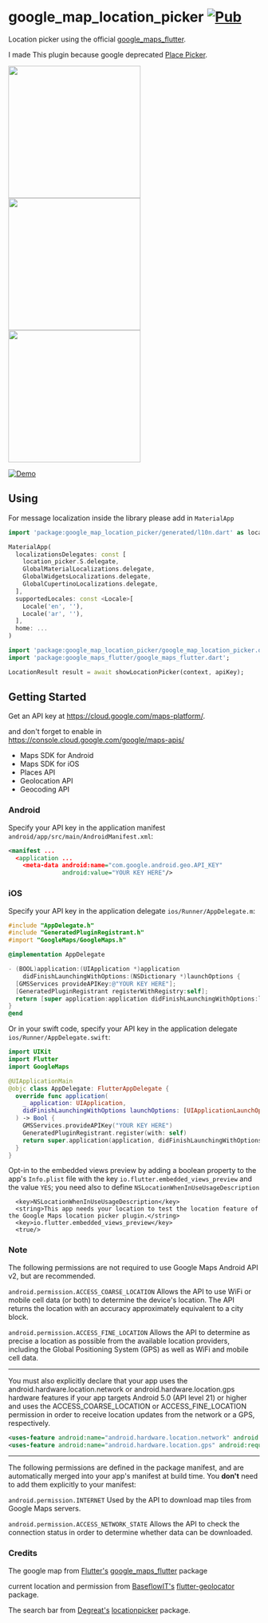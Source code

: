 # google_map_location_picker [![Pub](https://img.shields.io/pub/v/google_map_location_picker.svg)](https://pub.dev/packages/google_map_location_picker)

Location picker using the official [google_maps_flutter](https://pub.dev/packages/google_maps_flutter).

I made This plugin because google deprecated [Place Picker](https://developers.google.com/places/android-sdk/placepicker). 

<p>
  <img src="https://raw.githubusercontent.com/humazed/google_map_location_picker/master/art/location_picker.gif" width=265/>
  <img src="https://raw.githubusercontent.com/humazed/google_map_location_picker/master/art/Screenshot_1.png" width=265 />
  <img src="https://raw.githubusercontent.com/humazed/google_map_location_picker/master/art/Screenshot_2.png" width=265 />
</p>

[![Demo](https://raw.githubusercontent.com/humazed/google_map_location_picker/master/art/ios_demo.png?raw=true)](https://www.youtube.com/watch?v=Ev1tqijch1o)


## Using

For message localization inside the library please add in `MaterialApp`

```dart
import 'package:google_map_location_picker/generated/l10n.dart' as location_picker;

MaterialApp(
  localizationsDelegates: const [
    location_picker.S.delegate,
    GlobalMaterialLocalizations.delegate,
    GlobalWidgetsLocalizations.delegate,
    GlobalCupertinoLocalizations.delegate,
  ],
  supportedLocales: const <Locale>[
    Locale('en', ''),
    Locale('ar', ''),
  ],
  home: ...
)
```


```dart
import 'package:google_map_location_picker/google_map_location_picker.dart';
import 'package:google_maps_flutter/google_maps_flutter.dart';

LocationResult result = await showLocationPicker(context, apiKey);
```

## Getting Started

Get an API key at <https://cloud.google.com/maps-platform/>.

and don't forget to enable in <https://console.cloud.google.com/google/maps-apis/>
- Maps SDK for Android
- Maps SDK for iOS
- Places API
- Geolocation API
- Geocoding API

### Android

Specify your API key in the application manifest `android/app/src/main/AndroidManifest.xml`:

```xml
<manifest ...
  <application ...
    <meta-data android:name="com.google.android.geo.API_KEY"
               android:value="YOUR KEY HERE"/>
```

### iOS

Specify your API key in the application delegate `ios/Runner/AppDelegate.m`:

```objectivec
#include "AppDelegate.h"
#include "GeneratedPluginRegistrant.h"
#import "GoogleMaps/GoogleMaps.h"

@implementation AppDelegate

- (BOOL)application:(UIApplication *)application
    didFinishLaunchingWithOptions:(NSDictionary *)launchOptions {
  [GMSServices provideAPIKey:@"YOUR KEY HERE"];
  [GeneratedPluginRegistrant registerWithRegistry:self];
  return [super application:application didFinishLaunchingWithOptions:launchOptions];
}
@end
```

Or in your swift code, specify your API key in the application delegate `ios/Runner/AppDelegate.swift`:

```swift
import UIKit
import Flutter
import GoogleMaps

@UIApplicationMain
@objc class AppDelegate: FlutterAppDelegate {
  override func application(
    _ application: UIApplication,
    didFinishLaunchingWithOptions launchOptions: [UIApplicationLaunchOptionsKey: Any]?
  ) -> Bool {
    GMSServices.provideAPIKey("YOUR KEY HERE")
    GeneratedPluginRegistrant.register(with: self)
    return super.application(application, didFinishLaunchingWithOptions: launchOptions)
  }
}
```
Opt-in to the embedded views preview by adding a boolean property to the app's `Info.plist` file
with the key `io.flutter.embedded_views_preview` and the value `YES`; you need also to define `NSLocationWhenInUseUsageDescription`

```
  <key>NSLocationWhenInUseUsageDescription</key>
  <string>This app needs your location to test the location feature of the Google Maps location picker plugin.</string>
  <key>io.flutter.embedded_views_preview</key>
  <true/>
```

### Note
The following permissions are not required to use Google Maps Android API v2, but are recommended.

`android.permission.ACCESS_COARSE_LOCATION` Allows the API to use WiFi or mobile cell data (or both) to determine the device's location. The API returns the location with an accuracy approximately equivalent to a city block.

`android.permission.ACCESS_FINE_LOCATION` Allows the API to determine as precise a location as possible from the available location providers, including the Global Positioning System (GPS) as well as WiFi and mobile cell data.

---
You must also explicitly declare that your app uses the android.hardware.location.network or android.hardware.location.gps hardware features if your app targets Android 5.0 (API level 21) or higher and uses the ACCESS_COARSE_LOCATION or ACCESS_FINE_LOCATION permission in order to receive location updates from the network or a GPS, respectively.

```xml
<uses-feature android:name="android.hardware.location.network" android:required="false" />
<uses-feature android:name="android.hardware.location.gps" android:required="false"  />
```

---
The following permissions are defined in the package manifest, and are automatically merged into your app's manifest at build time. You **don't** need to add them explicitly to your manifest:

`android.permission.INTERNET` Used by the API to download map tiles from Google Maps servers.

`android.permission.ACCESS_NETWORK_STATE` Allows the API to check the connection status in order to determine whether data can be downloaded.


### Credits

The google map from [Flutter's](https://github.com/flutter) [google_maps_flutter](https://pub.dev/packages/google_maps_flutter) package

current location and permission from [BaseflowIT's](https://github.com/BaseflowIT) [flutter-geolocator](https://github.com/baseflowit/flutter-geolocator) package.

The search bar from [Degreat's](https://github.com/blackmann) [locationpicker](https://github.com/blackmann/locationpicker) package.

